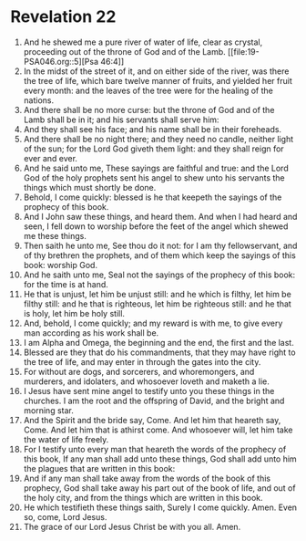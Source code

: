 ﻿# Revelation 22
1. And he shewed me a pure river of water of life, clear as crystal, proceeding out of the throne of God and of the Lamb. [[file:19-PSA046.org::5][Psa 46:4]] 
2. In the midst of the street of it, and on either side of the river, was there the tree of life, which bare twelve manner of fruits, and yielded her fruit every month: and the leaves of the tree were for the healing of the nations. 
3. And there shall be no more curse: but the throne of God and of the Lamb shall be in it; and his servants shall serve him: 
4. And they shall see his face; and his name shall be in their foreheads. 
5. And there shall be no night there; and they need no candle, neither light of the sun; for the Lord God giveth them light: and they shall reign for ever and ever. 
6. And he said unto me, These sayings are faithful and true: and the Lord God of the holy prophets sent his angel to shew unto his servants the things which must shortly be done. 
7. Behold, I come quickly: blessed is he that keepeth the sayings of the prophecy of this book. 
8. And I John saw these things, and heard them. And when I had heard and seen, I fell down to worship before the feet of the angel which shewed me these things. 
9. Then saith he unto me, See thou do it not: for I am thy fellowservant, and of thy brethren the prophets, and of them which keep the sayings of this book: worship God. 
10. And he saith unto me, Seal not the sayings of the prophecy of this book: for the time is at hand. 
11. He that is unjust, let him be unjust still: and he which is filthy, let him be filthy still: and he that is righteous, let him be righteous still: and he that is holy, let him be holy still. 
12. And, behold, I come quickly; and my reward is with me, to give every man according as his work shall be. 
13. I am Alpha and Omega, the beginning and the end, the first and the last. 
14. Blessed are they that do his commandments, that they may have right to the tree of life, and may enter in through the gates into the city. 
15. For without are dogs, and sorcerers, and whoremongers, and murderers, and idolaters, and whosoever loveth and maketh a lie. 
16. I Jesus have sent mine angel to testify unto you these things in the churches. I am the root and the offspring of David, and the bright and morning star. 
17. And the Spirit and the bride say, Come. And let him that heareth say, Come. And let him that is athirst come. And whosoever will, let him take the water of life freely. 
18. For I testify unto every man that heareth the words of the prophecy of this book, If any man shall add unto these things, God shall add unto him the plagues that are written in this book: 
19. And if any man shall take away from the words of the book of this prophecy, God shall take away his part out of the book of life, and out of the holy city, and from the things which are written in this book. 
20. He which testifieth these things saith, Surely I come quickly. Amen. Even so, come, Lord Jesus. 
21. The grace of our Lord Jesus Christ be with you all. Amen. 
